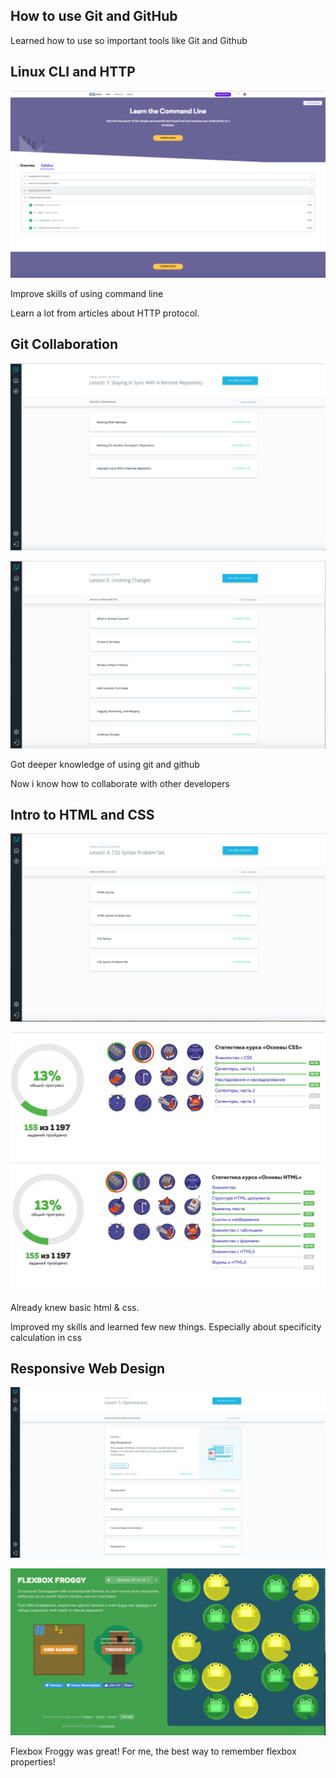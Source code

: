 ## How to use Git and GitHub

Learned how to use so important tools like Git and Github


## Linux CLI and HTTP

![](https://github.com/AndewTu/kottans-frontend/blob/master/task_Linux_cmd/Command_line.png)

Improve skills of using command line 

Learn a lot from articles about HTTP protocol.

## Git Collaboration

![](https://github.com/AndewTu/kottans-frontend/blob/master/task_git_collaboration/collaborate.png)

![](https://github.com/AndewTu/kottans-frontend/blob/master/task_git_collaboration/version-control.png)

Got deeper knowledge of using git and github

Now i know how to collaborate with other developers

## Intro to HTML and CSS

![](https://github.com/AndewTu/kottans-frontend/blob/master/task_html_css_intro/udacity.png)

![](https://github.com/AndewTu/kottans-frontend/blob/master/task_html_css_intro/Academy_css.png)![](https://github.com/AndewTu/kottans-frontend/blob/master/task_html_css_intro/Academy_html.png)

Already knew basic html & css.

Improved my skills and learned few new things. Especially about specificity calculation in css

## Responsive Web Design

![](https://github.com/AndewTu/kottans-frontend/blob/master/task_responsive_web_design/Udacity.png)

![](https://github.com/AndewTu/kottans-frontend/blob/master/task_responsive_web_design/flexboxfroggy.png)

Flexbox Froggy was great! For me, the best way to remember flexbox properties!

